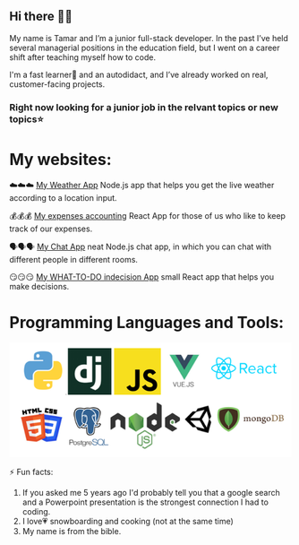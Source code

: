 ## Hi there 👋:blush:

My name is Tamar and I’m a junior full-stack developer.
In the past I’ve held several managerial positions in the education field, but I went on a career shift after teaching myself how to code. 

I'm a fast learner:runner: and an autodidact, and I’ve already worked on real, customer-facing projects.

### Right now looking for a junior job in the relvant topics or new topics:star:

# My websites:
:cloud::cloud::cloud:  [My Weather App](https://tamar-weather-app.herokuapp.com/)
   Node.js app that helps you get the live weather according to a location input.

:moneybag::moneybag::moneybag:  [My expenses accounting](https://tamar-expensify.herokuapp.com/)
  React App for those of us who like to keep track of our expenses.

:speaking_head::speaking_head::speaking_head:  [My Chat App](https://tamars-chat-app.herokuapp.com/)
  neat Node.js chat app, in which you can chat with different people in different rooms. 

:smirk::smirk::smirk:  [My WHAT-TO-DO indecision App](https://tamar-what-to-do.herokuapp.com/)
  small React app that helps you make decisions.

# Programming Languages and Tools:

![python](https://github.com/tamarmoshe14/image-temp/blob/main/logos.png "Logos")





⚡ Fun facts:
1. If you asked me 5 years ago I'd probably tell you that a google search and a Powerpoint presentation is the strongest connection I had to coding.
2. I love:heartpulse: snowboarding and cooking (not at the same time)
3. My name is from the bible.
<!--
**tamarmoshe14/tamarmoshe14** is a ✨ _special_ ✨ repository because its `README.md` (this file) appears on your GitHub profile.



-->
